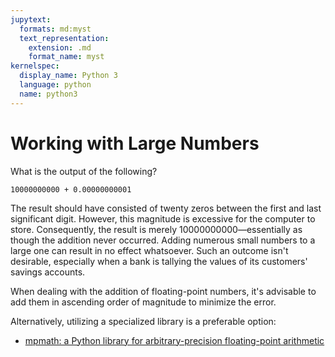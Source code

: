 ```yaml
---
jupytext:
  formats: md:myst
  text_representation:
    extension: .md
    format_name: myst
kernelspec:
  display_name: Python 3
  language: python
  name: python3
---
```


# Working with Large Numbers

What is the output of the following?

```{code-cell} ipython3
10000000000 + 0.00000000001
```

The result should have consisted of twenty zeros between the first and last significant digit. However, this magnitude is excessive for the computer to store. Consequently, the result is merely 10000000000—essentially as though the addition never occurred. Adding numerous small numbers to a large one can result in no effect whatsoever. Such an outcome isn't desirable, especially when a bank is tallying the values of its customers' savings accounts.

When dealing with the addition of floating-point numbers, it's advisable to add them in ascending order of magnitude to minimize the error.

Alternatively, utilizing a specialized library is a preferable option:

- [mpmath: a Python library for arbitrary-precision floating-point arithmetic](https://mpmath.org/)
